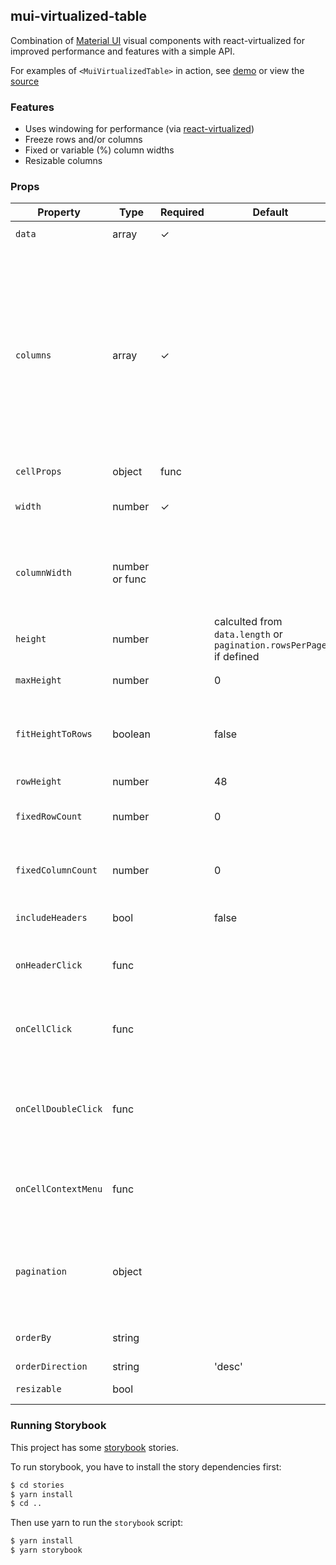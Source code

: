 ## mui-virtualized-table

Combination of [Material UI](http://www.material-ui.com) visual components with react-virtualized for improved performance and features with a simple API.

For examples of `<MuiVirtualizedTable>` in action, see [demo](https://techniq.github.io/mui-virtualized-table/) or view the [source](https://github.com/techniq/mui-virtualized-table/tree/master/stories)

### Features

- Uses windowing for performance (via [react-virtualized](https://github.com/bvaughn/react-virtualized))
- Freeze rows and/or columns
- Fixed or variable (%) column widths
- Resizable columns

### Props

| Property           | Type           | Required | Default                                                             | Description                                                                                                                                                                                                                                                                                                                                                                                                                                                                                 |
| ------------------ | -------------- | -------- | ------------------------------------------------------------------- | ------------------------------------------------------------------------------------------------------------------------------------------------------------------------------------------------------------------------------------------------------------------------------------------------------------------------------------------------------------------------------------------------------------------------------------------------------------------------------------------- |
| `data`             | array          | ✓        |                                                                     | Data to render using defined `columns`                                                                                                                                                                                                                                                                                                                                                                                                                                                      |
| `columns`          | array          | ✓        |                                                                     | Defines the columns in the table.<br/>Column format: {'name', 'header', 'onHeaderClick', 'width', 'cell', ...cellProps }<br/>`name`: Name of header<br/>`header`: (optional) Name to display instead 'name'<br/>`onHeaderClick`: (optional) Callback when header is clicked on (has precendence over `onHeaderClick` on table<br/>`width`: (optional) Width of cell<br/>`cell`: (optional) Callback for rendering associated column cell data. Passes the row data for the associated cell. |
| `cellProps`        | object         | func     |                                                                     |                                                                                                                                                                                                                                                                                                                                                                                                                                                                                             | Pass initial props to [TableCell](https://material-ui.com/api/table-cell/) (ex. `cellProps={{ padding: 'dense' }}`). Specifying same property within the column definition `cellProps` will override. Can also be a function which is passed `column, rowData` similiarly to `onCellClick` |
| `width`            | number         | ✓        |                                                                     | Visible width of table. Will scroll horizontally if sum of column widths are greater than defined width                                                                                                                                                                                                                                                                                                                                                                                     |
| `columnWidth`      | number or func |          |                                                                     | Static column widths if number, calulated based on `columns` definitons if not specificed, or can pass in a function to peform own calcuation based on data                                                                                                                                                                                                                                                                                                                                 |
| `height`           | number         |          | calculted from `data.length` or `pagination.rowsPerPage` if defined | Visible height of table. Will scroll vertically if sum of column heights are great than defined height                                                                                                                                                                                                                                                                                                                                                                                      |
| `maxHeight`        | number         |          | 0                                                                   | Maximum height of table. Useful when using calculated                                                                                                                                                                                                                                                                                                                                                                                                                                       |
| `fitHeightToRows`  | boolean        |          | false                                                               | Always fit the content height to row data. Only useful when using pagination and you want to reduce the height on non-full pages (will move paginator on different length results)                                                                                                                                                                                                                                                                                                          |
| `rowHeight`        | number         |          | 48                                                                  | Height of rows                                                                                                                                                                                                                                                                                                                                                                                                                                                                              |
| `fixedRowCount`    | number         |          | 0                                                                   | Number of rows to remain fixed at the top of the viewport (freeze rows). Based on `columns` definition order                                                                                                                                                                                                                                                                                                                                                                                |
| `fixedColumnCount` | number         |          | 0                                                                   | Number of columns to remain fixed at the left of the viewport (freeze columns). Based on `columns` definition order                                                                                                                                                                                                                                                                                                                                                                         |
| `includeHeaders`   | bool           |          | false                                                               | Add header row to top of data. Useful to also set `fixedRowCount` to `1`                                                                                                                                                                                                                                                                                                                                                                                                                    |
| `onHeaderClick`    | func           |          |                                                                     | Called with column definition of header clicked on. Useful to set sort data and set `orderBy` and `orderDirection`                                                                                                                                                                                                                                                                                                                                                                          |
| `onCellClick`      | func           |          |                                                                     | Called with column definition and row data when non-header cell is clicked on (ex. `onCellClick={(event, { column, rowData, data} ) => alert(rowData[column.name])}`)                                                                                                                                                                                                      |
| `onCellDoubleClick`      | func           |          |                                                                     | Called with column definition and row data when non-header cell is double clicked on (ex. `onCellDoubleClick={(event, { column, rowData, data} ) => alert(rowData[column.name])}`)                                                                                                                                                                                                                                                                                                                                              |
| `onCellContextMenu`      | func           |          |                                                                     | Called with column definition when non-header cell is right clicked on (ex. `onCellContextMenu={(event, { column }) => alert(column.name)}`)                                                                                                                                                                                                                                                                                                                                                                                                                                                                                      |
| `pagination`       | object         |          |                                                                     | If defined, will add pagination to bottom of table and pass props to Material-UI's [TablePagination](https://material-ui.com/api/table-pagination/) component. Must set `count`, `onChangePage`, `page`, and `rowsPerPage` if defined.                                                                                                                                                                                                                                                      |
| `orderBy`          | string         |          |                                                                     | If defined, will show column's header with matching `name` using [TableSortLabel](https://material-ui.com/api/table-sort-label/)                                                                                                                                                                                                                                                                                                                                                            |
| `orderDirection`   | string         |          | 'desc'                                                              | The order of the sort direction                                                                                                                                                                                                                                                                                                                                                                                                                                                             |
| `resizable`        | bool           |          |                                                                     | Enable column resizing handles                                                                                                                                                                                                                                                                                                                                                                                                                                                              |

### Running Storybook

This project has some [storybook](https://github.com/storybooks/storybook) stories.

To run storybook, you have to install the story dependencies first:

```bash
$ cd stories
$ yarn install
$ cd ..
```

Then use yarn to run the `storybook` script:

```bash
$ yarn install
$ yarn storybook
```
